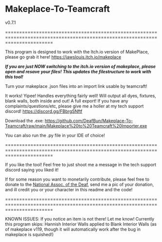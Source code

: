 # Makeplace-To-Teamcraft

v0.7.1

=============================================================================================================================

This program is designed to work with the Itch.io version of MakePlace, please go grab it here!
https://jawslouis.itch.io/makeplace

***If you are just NOW switching to the itch.io version of makeplace, please open and resave your files!***
***This updates the filestructure to work with this tool!***

Turn your makeplace .json files into an import link usable by teamcraft!

It works! Yipee!
Handles everything fairly well! Will output all dyes, fixtures, blank walls, both inside and out! A full export!
If you have any complaints/questions/etc, please give me a holler at my tech support discord! https://discord.gg/FBbrgSNftf

Download the .exe: https://github.com/DeafBun/Makeplace-To-Teamcraft/raw/main/Makeplace%20to%20Teamcraft%20Importer.exe

You can also run the .py file in your IDE of choice!

=============================================================================================================================

If you like the tool! Feel free to just shoot me a message in the tech support discord saying you liked it!

If for some reason you want to monetarily contribute, please feel free to donate to the [National Assoc. of the Deaf](https://www.nad.org/donate/), send me a pic of your donation, and ill credit you or your character in this readme and the code!

=============================================================================================================================

KNOWN ISSUES:
If you notice an item is not there! Let me know! Currently this program skips:
Hannish Interior Walls applied to Blank Interior Walls (as of makeplace v119, though it will automatically work after the bug in makeplace is squished!)
